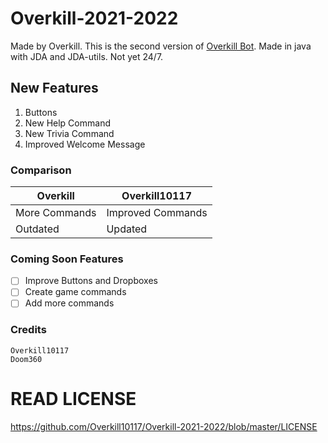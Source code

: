 # Overkill-2021-2022
Made by Overkill. This is the second version of [Overkill Bot](https://github.com/Overkill10117/Overkill). 
Made in java with JDA and JDA-utils. Not yet 24/7.

## New Features
1. Buttons
2. New Help Command
3. New Trivia Command
4. Improved Welcome Message

### Comparison
| Overkill  | Overkill10117 |
| ------------- | ------------- |
| More Commands  | Improved Commands  |
| Outdated  | Updated  |

### Coming Soon Features
- [ ] Improve Buttons and Dropboxes
- [ ] Create game commands
- [ ] Add more commands

### Credits
```
Overkill10117
Doom360
```
# READ LICENSE
https://github.com/Overkill10117/Overkill-2021-2022/blob/master/LICENSE
